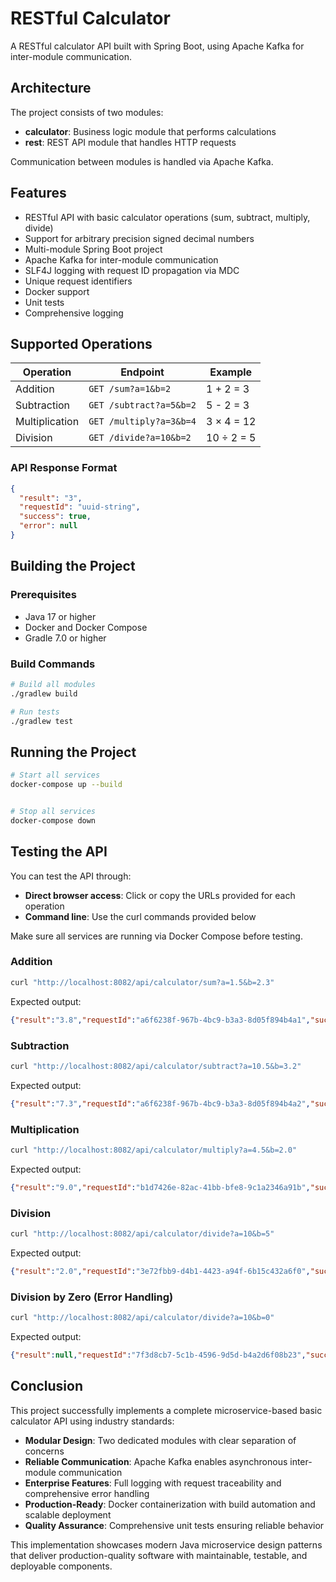 # RESTful Calculator

A RESTful calculator API built with Spring Boot, using Apache Kafka for inter-module communication.

## Architecture

The project consists of two modules:
- **calculator**: Business logic module that performs calculations
- **rest**: REST API module that handles HTTP requests

Communication between modules is handled via Apache Kafka.


## Features

-  RESTful API with basic calculator operations (sum, subtract, multiply, divide)
- Support for arbitrary precision signed decimal numbers
- Multi-module Spring Boot project
- Apache Kafka for inter-module communication
-  SLF4J logging with request ID propagation via MDC
-  Unique request identifiers
-  Docker support
- Unit tests
-  Comprehensive logging


## Supported Operations

| Operation | Endpoint | Example |
|-----------|----------|---------|
| Addition | `GET /sum?a=1&b=2` | 1 + 2 = 3 |
| Subtraction | `GET /subtract?a=5&b=2` | 5 - 2 = 3 |
| Multiplication | `GET /multiply?a=3&b=4` | 3 × 4 = 12 |
| Division | `GET /divide?a=10&b=2` | 10 ÷ 2 = 5 |

### API Response Format

```json
{
  "result": "3",
  "requestId": "uuid-string",
  "success": true,
  "error": null
}
```

## Building the Project

### Prerequisites

- Java 17 or higher
- Docker and Docker Compose
- Gradle 7.0 or higher

### Build Commands

```bash
# Build all modules
./gradlew build

# Run tests
./gradlew test


```

## Running the Project


```bash
# Start all services
docker-compose up --build


# Stop all services
docker-compose down
```

## Testing the API

You can test the API through:
- **Direct browser access**: Click or copy the URLs provided for each operation
- **Command line**: Use the curl commands provided below

Make sure all services are running via Docker Compose before testing.

### Addition
```bash
curl "http://localhost:8082/api/calculator/sum?a=1.5&b=2.3"
```
Expected output:
```json
{"result":"3.8","requestId":"a6f6238f-967b-4bc9-b3a3-8d05f894b4a1","success":true,"error":null}
```

### Subtraction
```bash
curl "http://localhost:8082/api/calculator/subtract?a=10.5&b=3.2"
```
Expected output:
```json
{"result":"7.3","requestId":"a6f6238f-967b-4bc9-b3a3-8d05f894b4a2","success":true,"error":null}
```

### Multiplication
```bash
curl "http://localhost:8082/api/calculator/multiply?a=4.5&b=2.0"
```
Expected output:
```json
{"result":"9.0","requestId":"b1d7426e-82ac-41bb-bfe8-9c1a2346a91b","success":true,"error":null}
```

### Division
```bash
curl "http://localhost:8082/api/calculator/divide?a=10&b=5"
```
Expected output:
```json
{"result":"2.0","requestId":"3e72fbb9-d4b1-4423-a94f-6b15c432a6f0","success":true,"error":null}
```

### Division by Zero (Error Handling)
```bash
curl "http://localhost:8082/api/calculator/divide?a=10&b=0"
```
Expected output:
```json
{"result":null,"requestId":"7f3d8cb7-5c1b-4596-9d5d-b4a2d6f08b23","success":false,"error":"Division by zero is not allowed"}
```

## Conclusion

This project successfully implements a complete microservice-based basic calculator API using industry standards:

- **Modular Design**: Two dedicated modules with clear separation of concerns
- **Reliable Communication**: Apache Kafka enables asynchronous inter-module communication
- **Enterprise Features**: Full logging with request traceability and comprehensive error handling
- **Production-Ready**: Docker containerization with build automation and scalable deployment
- **Quality Assurance**: Comprehensive unit tests ensuring reliable behavior

This implementation showcases modern Java microservice design patterns that deliver production-quality software with maintainable, testable, and deployable components.
